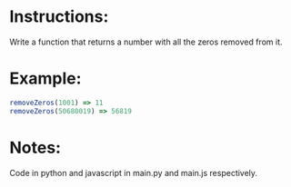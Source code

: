 # Instructions:

Write a function that returns a number with all the zeros removed from it.

# Example:

```js
removeZeros(1001) => 11
removeZeros(50680019) => 56819
```
# Notes:
Code in python and javascript in main.py and main.js respectively.